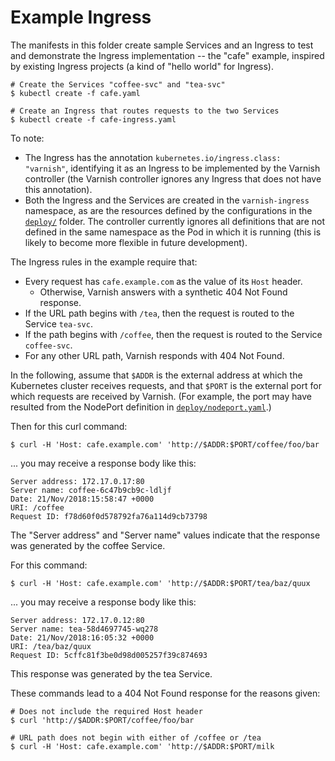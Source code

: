 # Example Ingress

The manifests in this folder create sample Services and an Ingress to
test and demonstrate the Ingress implementation -- the "cafe" example,
inspired by existing Ingress projects (a kind of "hello world" for
Ingress).

```
# Create the Services "coffee-svc" and "tea-svc"
$ kubectl create -f cafe.yaml

# Create an Ingress that routes requests to the two Services
$ kubectl create -f cafe-ingress.yaml
```

To note:

* The Ingress has the annotation
  ``kubernetes.io/ingress.class: "varnish"``, identifying it as an
  Ingress to be implemented by the Varnish controller (the Varnish
  controller ignores any Ingress that does not have this annotation).
* Both the Ingress and the Services are created in the
  ``varnish-ingress`` namespace, as are the resources defined by the
  configurations in the [``deploy/``](/deploy) folder. The controller
  currently ignores all definitions that are not defined in the same
  namespace as the Pod in which it is running (this is likely to
  become more flexible in future development).

The Ingress rules in the example require that:

* Every request has ``cafe.example.com`` as the value of its ``Host``
  header.
  * Otherwise, Varnish answers with a synthetic 404 Not Found
    response.
* If the URL path begins with ``/tea``, then the request is routed
  to the Service ``tea-svc``.
* If the path begins with ``/coffee``, then the request is routed
  to the Service ``coffee-svc``.
* For any other URL path, Varnish responds with 404 Not Found.

In the following, assume that ``$ADDR`` is the external address at
which the Kubernetes cluster receives requests, and that ``$PORT`` is
the external port for which requests are received by Varnish. (For example,
the port may have resulted from the NodePort definition in
[``deploy/nodeport.yaml``](/deploy/nodeport.yaml).)

Then for this curl command:

```
$ curl -H 'Host: cafe.example.com' 'http://$ADDR:$PORT/coffee/foo/bar
```

... you may receive a response body like this:

```
Server address: 172.17.0.17:80
Server name: coffee-6c47b9cb9c-ldljf
Date: 21/Nov/2018:15:58:47 +0000
URI: /coffee
Request ID: f78d60f0d578792fa76a114d9cb73798
```

The "Server address" and "Server name" values indicate that the
response was generated by the coffee Service.

For this command:

```
$ curl -H 'Host: cafe.example.com' 'http://$ADDR:$PORT/tea/baz/quux
```

... you may receive a response body like this:

```
Server address: 172.17.0.12:80
Server name: tea-58d4697745-wq278
Date: 21/Nov/2018:16:05:32 +0000
URI: /tea/baz/quux
Request ID: 5cffc81f3be0d98d005257f39c874693
```

This response was generated by the tea Service.

These commands lead to a 404 Not Found response for the reasons given:

```
# Does not include the required Host header
$ curl 'http://$ADDR:$PORT/coffee/foo/bar

# URL path does not begin with either of /coffee or /tea
$ curl -H 'Host: cafe.example.com' 'http://$ADDR:$PORT/milk
```
